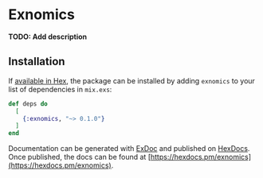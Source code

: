 # Exnomics

**TODO: Add description**

## Installation

If [available in Hex](https://hex.pm/docs/publish), the package can be installed
by adding `exnomics` to your list of dependencies in `mix.exs`:

```elixir
def deps do
  [
    {:exnomics, "~> 0.1.0"}
  ]
end
```

Documentation can be generated with [ExDoc](https://github.com/elixir-lang/ex_doc)
and published on [HexDocs](https://hexdocs.pm). Once published, the docs can
be found at [https://hexdocs.pm/exnomics](https://hexdocs.pm/exnomics).

